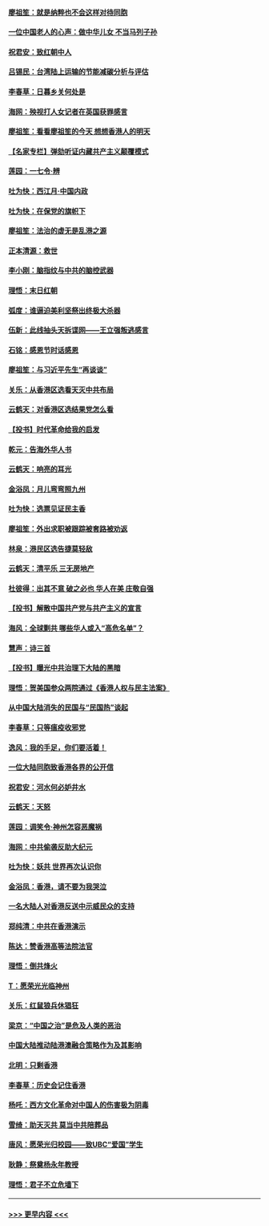#### [廖祖笙：就是纳粹也不会这样对待同胞](../pages/nsc993/n11697658.md?t=12040111) 
#### [一位中国老人的心声：做中华儿女 不当马列子孙](../pages/nsc993/n11697525.md?t=12040111) 
#### [祝君安：致红朝中人](../pages/nsc993/n11697518.md?t=12040111) 
#### [吕锡民：台湾陆上运输的节能减碳分析与评估](../pages/nsc993/n11694983.md?t=12040111) 
#### [李春草：日暮乡关何处是](../pages/nsc993/n11694805.md?t=12040111) 
#### [海网：殃视打人女记者在英国获罪感言](../pages/nsc993/n11693832.md?t=12040111) 
#### [廖祖笙：看看廖祖笙的今天 想想香港人的明天](../pages/nsc993/n11693707.md?t=12040111) 
#### [【名家专栏】弹劾听证内藏共产主义颠覆模式](../pages/nsc993/n11693563.md?t=12040111) 
#### [莲园：一七令‧辨](../pages/nsc993/n11692558.md?t=12040111) 
#### [吐为快：西江月·中国内政](../pages/nsc993/n11692071.md?t=12040111) 
#### [吐为快：在保党的旗帜下](../pages/nsc993/n11691188.md?t=12040111) 
#### [廖祖笙：法治的虚无是乱港之源](../pages/nsc993/n11690605.md?t=12040111) 
#### [正本清源：救世](../pages/nsc993/n11689134.md?t=12040111) 
#### [李小刚：脑指纹与中共的脑控武器](../pages/nsc993/n11688900.md?t=12040111) 
#### [理悟：末日红朝](../pages/nsc993/n11688829.md?t=12040111) 
#### [弧度：谁逼迫美利坚祭出终极大杀器](../pages/nsc993/n11688735.md?t=12040111) 
#### [伍新：此线抽头天拆谍网——王立强叛逃感言](../pages/nsc993/n11687981.md?t=12040111) 
#### [石铭：感恩节时话感恩](../pages/nsc993/n11687568.md?t=12040111) 
#### [廖祖笙：与习近平先生“再谈谈”](../pages/nsc993/n11687005.md?t=12040111) 
#### [关乐：从香港区选看天灭中共布局](../pages/nsc993/n11686647.md?t=12040111) 
#### [云鹤天：对香港区选结果党怎么看](../pages/nsc993/n11686216.md?t=12040111) 
#### [【投书】时代革命给我的启发](../pages/nsc993/n11684287.md?t=12040111) 
#### [乾元：告海外华人书](../pages/nsc993/n11684044.md?t=12040111) 
#### [云鹤天：响亮的耳光](../pages/nsc993/n11684254.md?t=12040111) 
#### [金浴凤：月儿弯弯照九州](../pages/nsc993/n11684231.md?t=12040111) 
#### [吐为快：选票见证民主香](../pages/nsc993/n11684206.md?t=12040111) 
#### [廖祖笙：外出求职被跟踪被套路被劝返](../pages/nsc993/n11683874.md?t=12040111) 
#### [林泉：港民区选告捷莫轻敌](../pages/nsc993/n11683930.md?t=12040111) 
#### [云鹤天：清平乐 三无房地产](../pages/nsc993/n11681521.md?t=12040111) 
#### [杜彼得：出其不意 破之必也 华人在美 庄敬自强](../pages/nsc993/n11679554.md?t=12040111) 
#### [【投书】解散中国共产党与共产主义的宣言](../pages/nsc993/n11679177.md?t=12040111) 
#### [海风：全球剿共 哪些华人或入“高危名单”？](../pages/nsc993/n11678617.md?t=12040111) 
#### [慧声：诗三首](../pages/nsc993/n11678848.md?t=12040111) 
#### [【投书】曝光中共治理下大陆的黑暗](../pages/nsc993/n11678674.md?t=12040111) 
#### [理悟：贺美国参众两院通过《香港人权与民主法案》](../pages/nsc993/n11678104.md?t=12040111) 
#### [从中国大陆消失的民国与“民国热”谈起](../pages/nsc993/n11678075.md?t=12040111) 
#### [李春草：只等瘟疫收邪党](../pages/nsc993/n11677308.md?t=12040111) 
#### [逸风：我的手足，你们要活着！](../pages/nsc993/n11676352.md?t=12040111) 
#### [一位大陆同胞致香港各界的公开信](../pages/nsc993/n11675761.md?t=12040111) 
#### [祝君安：河水何必妒井水](../pages/nsc993/n11675746.md?t=12040111) 
#### [云鹤天：天怒](../pages/nsc993/n11675718.md?t=12040111) 
#### [莲园：调笑令‧神州怎容恶魔祸](../pages/nsc993/n11675648.md?t=12040111) 
#### [海网：中共偷袭反助大纪元](../pages/nsc993/n11673515.md?t=12040111) 
#### [吐为快：妖共 世界再次认识你](../pages/nsc993/n11673506.md?t=12040111) 
#### [金浴凤：香港，请不要为我哭泣](../pages/nsc993/n11673248.md?t=12040111) 
#### [一名大陆人对香港反送中示威民众的支持](../pages/nsc993/n11672615.md?t=12040111) 
#### [郑纯清：中共在香港演示](../pages/nsc993/n11670539.md?t=12040111) 
#### [陈达：赞香港高等法院法官](../pages/nsc993/n11669542.md?t=12040111) 
#### [理悟：倒共烽火](../pages/nsc993/n11668844.md?t=12040111) 
#### [T：愿荣光光临神州](../pages/nsc993/n11668421.md?t=12040111) 
#### [关乐：红鼠狼兵休猖狂](../pages/nsc993/n11668378.md?t=12040111) 
#### [梁京：“中国之治”是危及人类的恶治](../pages/nsc993/n11668328.md?t=12040111) 
#### [中国大陆推动陆港澳融合策略作为及其影响](../pages/nsc993/n11668157.md?t=12040111) 
#### [北明：只剩香港](../pages/nsc993/n11668002.md?t=12040111) 
#### [李春草：历史会记住香港](../pages/nsc993/n11667927.md?t=12040111) 
#### [杨吒：西方文化革命对中国人的伤害极为阴毒](../pages/nsc993/n11664521.md?t=12040111) 
#### [雪绮：助天灭共 莫当中共陪葬品](../pages/nsc993/n11662650.md?t=12040111) 
#### [唐风：愿荣光归校园——致UBC“爱国”学生](../pages/nsc993/n11662194.md?t=12040111) 
#### [耿静：祭奠杨永年教授](../pages/nsc993/n11662514.md?t=12040111) 
#### [理悟：君子不立危墙下](../pages/nsc993/n11662172.md?t=12040111) 

----
#### [ >>> 更早内容 <<< ](../indexes/nsc993-earlier.md)
